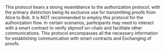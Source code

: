 This protocol bears a strong resemblance to the authorization protocol, with the primary distinction being its exclusive use for transmitting proofs from Alice to Bob. It is NOT recommended to employ this protocol for the authorization flow. In certain scenarios, participants may need to interact with a smart contract to verify zkproof on-chain and facilitate other communications. This protocol encompasses all the necessary information for establishing communication with smart contracts and Exchanging of proofs.